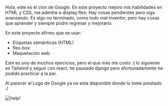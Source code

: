 Hola, este es el clon de Google.
En este proyecto mejoro mis habilidades en HTML y CSS, me adentre a display:flex;
Hay cosas pendientes pero sigo avanzando.
Es algo no terminado, como todo mal inventor, pero hay cosas que aprender y siempre podre regresar y mejorarlo.

En este proyecto afirmo que se usar:
* Etiquetas semánticas (HTML)
* flex-box
* Maquetación web

Este es uno de muchos ejercicios, pero el que más me costo :(
lo siguiente es Tailwind y seguir con react, he pausado django pero afortunadamente he podido practicar a la par.

Al parecer el Logo de Google ya no esta disponible donde lo tome prestado :/
 
![help!](https://github.com/Alex420s/HTML_CSS/blob/master/assets/images/example2.jpg "Google Logo")
